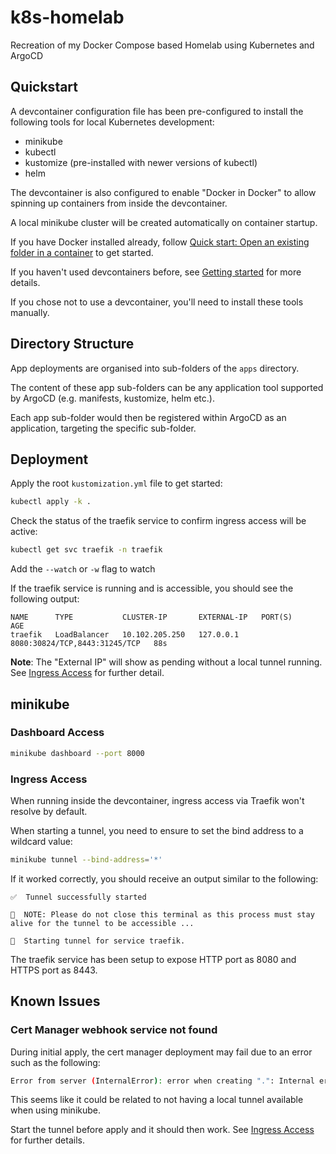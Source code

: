# k8s-homelab
Recreation of my Docker Compose based Homelab using Kubernetes and ArgoCD

## Quickstart

A devcontainer configuration file has been pre-configured to install the following tools for local Kubernetes development:
- minikube
- kubectl
- kustomize (pre-installed with newer versions of kubectl)
- helm

The devcontainer is also configured to enable "Docker in Docker" to allow spinning up containers from inside the devcontainer.

A local minikube cluster will be created automatically on container startup.

If you have Docker installed already, follow [Quick start: Open an existing folder in a container](https://code.visualstudio.com/docs/devcontainers/containers#_quick-start-open-an-existing-folder-in-a-container) to get started.

If you haven't used devcontainers before, see [Getting started](https://code.visualstudio.com/docs/devcontainers/containers#_getting-started) for more details.

If you chose not to use a devcontainer, you'll need to install these tools manually.

## Directory Structure

App deployments are organised into sub-folders of the `apps` directory. 

The content of these app sub-folders can be any application tool supported by ArgoCD (e.g. manifests, kustomize, helm etc.).

Each app sub-folder would then be registered within ArgoCD as an application, targeting the specific sub-folder.

## Deployment

Apply the root `kustomization.yml` file to get started:

```sh
kubectl apply -k .
```

Check the status of the traefik service to confirm ingress access will be active:

```sh
kubectl get svc traefik -n traefik
```

Add the `--watch` or `-w` flag to watch

If the traefik service is running and is accessible, you should see the following output:

```
NAME      TYPE           CLUSTER-IP       EXTERNAL-IP   PORT(S)                         AGE
traefik   LoadBalancer   10.102.205.250   127.0.0.1     8080:30824/TCP,8443:31245/TCP   88s
```

**Note**: The "External IP" will show as pending without a local tunnel running. See [Ingress Access](#ingress-access) for further detail.


## minikube 

### Dashboard Access

```sh
minikube dashboard --port 8000
```

### Ingress Access

When running inside the devcontainer, ingress access via Traefik won't resolve by default. 

When starting a tunnel, you need to ensure to set the bind address to a wildcard value:

```sh
minikube tunnel --bind-address='*'
```

If it worked correctly, you should receive an output similar to the following:

```
✅  Tunnel successfully started

📌  NOTE: Please do not close this terminal as this process must stay alive for the tunnel to be accessible ...

🏃  Starting tunnel for service traefik.
```

The traefik service has been setup to expose HTTP port as 8080 and HTTPS port as 8443.

## Known Issues

### Cert Manager webhook service not found

During initial apply, the cert manager deployment may fail due to an error such as the following:

```sh
Error from server (InternalError): error when creating ".": Internal error occurred: failed calling webhook "webhook.cert-manager.io": failed to call webhook: Post "https://cert-manager-webhook.cert-manager.svc:443/validate?timeout=30s": service "cert-manager-webhook" not found
```

This seems like it could be related to not having a local tunnel available when using minikube.

Start the tunnel before apply and it should then work. See [Ingress Access](#ingress-access) for further details.